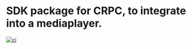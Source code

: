 # SDK package for CRPC, to integrate into a mediaplayer.

[![ci](https://github.com/Sight-and-Sound/Crestron-MediaPlayer-SDK/workflows/ci/badge.svg)](https://github.com/Sight-and-Sound/Crestron-MediaPlayer-SDK/actions/workflows/ci.yml)
